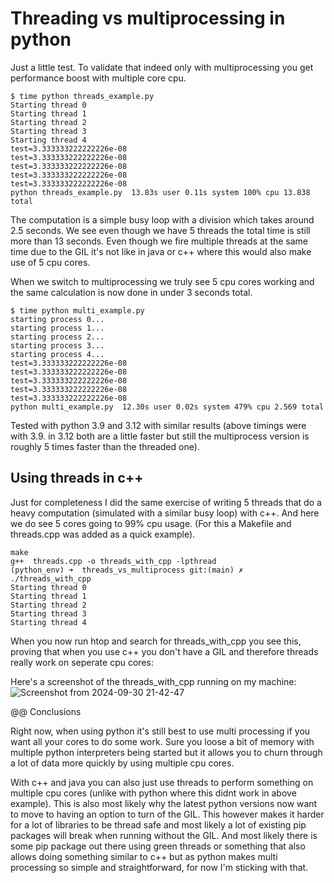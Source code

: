 # Threading vs multiprocessing in python

Just a little test. To validate that indeed only with multiprocessing you get performance boost with multiple core cpu.

```
$ time python threads_example.py
Starting thread 0
Starting thread 1
Starting thread 2
Starting thread 3
Starting thread 4
test=3.333333222222226e-08
test=3.333333222222226e-08
test=3.333333222222226e-08
test=3.333333222222226e-08
test=3.333333222222226e-08
python threads_example.py  13.83s user 0.11s system 100% cpu 13.838 total
```

The computation is a simple busy loop with a division which takes around 2.5 seconds. We see even though we have
5 threads the total time is still more than 13 seconds.
Even though we fire multiple threads at the same time due to the GIL it's not like in java or c++ where this would also make use of 5 cpu cores.

When we switch to multiprocessing we truly see 5 cpu cores working and the same calculation is now done in
under 3 seconds total.

```
$ time python multi_example.py
starting process 0...
starting process 1...
starting process 2...
starting process 3...
starting process 4...
test=3.333333222222226e-08
test=3.333333222222226e-08
test=3.333333222222226e-08
test=3.333333222222226e-08
test=3.333333222222226e-08
python multi_example.py  12.30s user 0.02s system 479% cpu 2.569 total
```

Tested with python 3.9 and 3.12 with similar results (above timings were with 3.9. in 3.12 both are a little faster
but still the multiprocess version is roughly 5 times faster than the threaded one).


## Using threads in c++

Just for completeness I did the same exercise of writing 5 threads that do a
heavy computation (simulated with a similar busy loop) with c++.
And here we do see 5 cores going to 99% cpu usage. (For this a Makefile and threads.cpp was added as a quick example).

```
make
g++  threads.cpp -o threads_with_cpp -lpthread
(python_env) ➜  threads_vs_multiprocess git:(main) ✗ ./threads_with_cpp
Starting thread 0
Starting thread 1
Starting thread 2
Starting thread 3
Starting thread 4
```

When you now run htop and search for threads_with_cpp you see this, proving that
when you use c++ you don't have a GIL and therefore threads really work on seperate cpu cores:

Here's a screenshot of the threads_with_cpp running on my machine:
![Screenshot from 2024-09-30 21-42-47](https://github.com/user-attachments/assets/cb4b2ce2-59ca-4eaf-adea-45c3f755c156)

@@ Conclusions

Right now, when using python it's still best to use multi processing if you want all your cores to do some work. Sure you loose a bit of memory with multiple python interpreters being started but it allows you to churn through a lot of data more quickly by using multiple cpu cores.

With c++ and java you can also just use threads to perform something on multiple cpu cores (unlike with python where this didnt work in above example). This is also most likely why the latest python versions now want to move to having an option to turn of the GIL. This however makes it harder for a lot of libraries to be thread safe and most likely a lot of existing pip packages will break when running without the GIL.
And most likely there is some pip package out there using green threads or something that also allows doing something similar to c++ but as python makes multi processing so simple and straightforward, for now I'm sticking with that.




